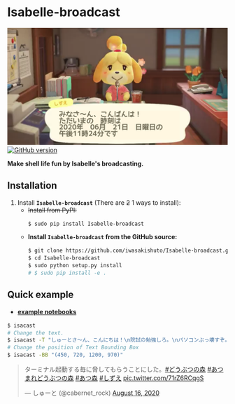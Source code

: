 # Isabelle-broadcast

![Isabelle-broadcast](./image/Isabelle-broadcast.example.png)
[![GitHub version](https://badge.fury.io/gh/iwasakishuto%2FIsabelle-broadcast.svg)](https://github.com/iwasakishuto/Isabelle-broadcast)

**Make shell life fun by Isabelle's broadcasting.**

## Installation

1. Install **`Isabelle-broadcast`** (There are ~~2~~ 1 ways to install):
    - ~~Install from PyPI:~~
        ```sh
        $ sudo pip install Isabelle-broadcast
        ```
   - **Install `Isabelle-broadcast` from the GitHub source:**
       ```sh
       $ git clone https://github.com/iwasakishuto/Isabelle-broadcast.git
       $ cd Isabelle-broadcast
       $ sudo python setup.py install
       # $ sudo pip install -e .
       ```

## Quick example

- **[example notebooks](https://nbviewer.jupyter.org/github/iwasakishuto/Isabelle-broadcast/blob/master/examples/)**

```sh
$ isacast
# Change the text.
$ isacast -T "しゅーとさ〜ん、こんにちは！\n院試の勉強しろ。\nパソコンぶっ壊すぞ。"
# Change the position of Text Bounding Box
$ isacast -BB "(450, 720, 1200, 970)"
```

<div>
<blockquote class="twitter-tweet"><p lang="ja" dir="ltr">ターミナル起動する毎に脅してもらうことにした。<a href="https://twitter.com/hashtag/%E3%81%A9%E3%81%86%E3%81%B6%E3%81%A4%E3%81%AE%E6%A3%AE?src=hash&amp;ref_src=twsrc%5Etfw">#どうぶつの森</a> <a href="https://twitter.com/hashtag/%E3%81%82%E3%81%A4%E3%81%BE%E3%82%8C%E3%81%A9%E3%81%86%E3%81%B6%E3%81%A4%E3%81%AE%E6%A3%AE?src=hash&amp;ref_src=twsrc%5Etfw">#あつまれどうぶつの森</a> <a href="https://twitter.com/hashtag/%E3%81%82%E3%81%A4%E6%A3%AE?src=hash&amp;ref_src=twsrc%5Etfw">#あつ森</a> <a href="https://twitter.com/hashtag/%E3%81%97%E3%81%9A%E3%81%88?src=hash&amp;ref_src=twsrc%5Etfw">#しずえ</a> <a href="https://t.co/71rZ6RCqgS">pic.twitter.com/71rZ6RCqgS</a></p>&mdash; しゅーと (@cabernet_rock) <a href="https://twitter.com/cabernet_rock/status/1294862295319814145?ref_src=twsrc%5Etfw">August 16, 2020</a></blockquote>
</div>